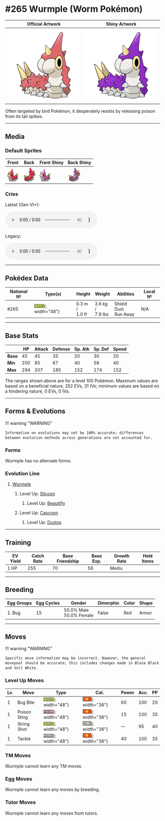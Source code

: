 # #265 Wurmple (Worm Pokémon)

| Official Artwork | Shiny Artwork |
| --- | --- |
| ![Official Artwork](../assets/sprites/wurmple/official_artwork.png "Wurmple") | ![Shiny Artwork](../assets/sprites/wurmple/official_artwork_shiny.png "Wurmple") |

Often targeted by bird Pokémon, it desperately resists by releasing poison from its tail spikes.

---

## Media

### Default Sprites

| Front | Back | Front Shiny | Back Shiny |
| --- | --- | --- | --- |
| ![Front](../assets/sprites/wurmple/front.gif "Wurmple") | ![Back](../assets/sprites/wurmple/back.gif "Wurmple") | ![Front Shiny](../assets/sprites/wurmple/front_shiny.gif "Wurmple") | ![Back Shiny](../assets/sprites/wurmple/back_shiny.gif "Wurmple") |

### Cries

Latest (Gen VI+):

<audio controls>
<source src='../../assets/cries/wurmple/latest.ogg' type='audio/ogg'>
  Your browser does not support the audio element.
</audio>

Legacy:

<audio controls>
<source src='../../assets/cries/wurmple/legacy.ogg' type='audio/ogg'>
  Your browser does not support the audio element.
</audio>

---

## Pokédex Data

| National № | Type(s) | Height | Weight | Abilities | Local № |
|------------|---------|--------|--------|-----------|---------|
| #265 | ![bug](../assets/types/bug.png "Bug"){: width="48"} | 0.3 m /<br>1.0 ft | 3.6 kg /<br>7.9 lbs | <span class="tooltip" title="Blocks the added effects of attacks taken.">Shield Dust</span><br><span class="tooltip" title="Enables a sure getaway from wild Pokémon.">Run Away</span> | N/A |

---

## Base Stats
|   | HP | Attack | Defense | Sp. Atk | Sp. Def | Speed |
|---|----|--------|---------|---------|---------|-------|
| **Base** | 45 | 45 | 35 | 20 | 30 | 20 |
| **Min** | 200 | 85 | 67 | 40 | 58 | 40 |
| **Max** | 294 | 207 | 185 | 152 | 174 | 152 |

The ranges shown above are for a level 100 Pokémon. Maximum values are based on a beneficial nature, 252 EVs, 31 IVs; minimum values are based on a hindering nature, 0 EVs, 0 IVs.

---

## Forms & Evolutions

!!! warning "WARNING"

    Information on evolutions may not be 100% accurate; differences between evolution methods across generations are not accounted for.

### Forms

Wurmple has no alternate forms.

### Evolution Line

1. [Wurmple](wurmple.md/)
    1. Level Up: [Silcoon](silcoon.md/)
        1. Level Up: [Beautifly](beautifly.md/)


    2. Level Up: [Cascoon](cascoon.md/)
        1. Level Up: [Dustox](dustox.md/)





---

## Training

| EV Yield | Catch Rate | Base Friendship | Base Exp. | Growth Rate | Held Items |
|----------|------------|-----------------|-----------|-------------|------------|
| 1 HP | 255 | 70 | 56 | Mediu |

---

## Breeding

| Egg Groups | Egg Cycles | Gender | Dimorphic | Color | Shape |
|------------|------------|--------|-----------|-------|-------|
| 1. Bug | 15 | 50.0% Male<br>50.0% Female | False | Red | Armor |

---

## Moves

!!! warning "WARNING"

    Specific move information may be incorrect. However, the general movepool should be accurate; this includes changes made in Blaze Black and Volt White.

### Level Up Moves

| Lv. | Move | Type | Cat. | Power | Acc. | PP |
| --- | --- | --- | --- | --- | --- | --- |
| 1 | <span class="tooltip" title="The user bites the foe. If the foe is holding a Berry, the user eats it and gains its effect.">Bug Bite</span> | ![bug](../assets/types/bug.png "Bug"){: width="48"} | ![physical](../assets/move_category/physical.png "Physical"){: width="36"} | 60 | 100 | 20 |
| 1 | <span class="tooltip" title="The foe is stabbed with a poisonous barb of some sort. It may also poison the target.">Poison Sting</span> | ![poison](../assets/types/poison.png "Poison"){: width="48"} | ![physical](../assets/move_category/physical.png "Physical"){: width="36"} | 15 | 100 | 35 |
| 1 | <span class="tooltip" title="The foe is bound with silk blown from the user’s mouth. It reduces the target’s Speed stat.">String Shot</span> | ![bug](../assets/types/bug.png "Bug"){: width="48"} | ![status](../assets/move_category/status.png "Status"){: width="36"} | — | 95 | 40 |
| 1 | <span class="tooltip" title="A physical attack in which the user charges and slams into the foe with its whole body.">Tackle</span> | ![normal](../assets/types/normal.png "Normal"){: width="48"} | ![physical](../assets/move_category/physical.png "Physical"){: width="36"} | 40 | 100 | 35 |

### TM Moves

Wurmple cannot learn any TM moves.
### Egg Moves

Wurmple cannot learn any moves by breeding.
### Tutor Moves

Wurmple cannot learn any moves from tutors.
